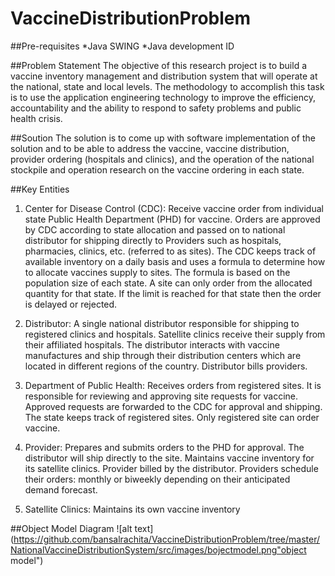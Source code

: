 # VaccineDistributionProblem
##Pre-requisites
 *Java SWING
 *Java development ID

##Problem Statement
The objective of this research project is to build a vaccine inventory management and distribution system that will 
operate at the national, state and local levels. The methodology to accomplish this task is to use the application 
engineering technology to improve the efficiency, accountability and the ability to respond to safety problems and 
public health crisis. 

##Soution
The solution is to come up with software implementation of the solution and to be able to 
address the vaccine, vaccine distribution, provider ordering (hospitals and clinics), and the operation of the national 
stockpile and operation research on the vaccine ordering in each state.

##Key Entities
1. Center for Disease Control (CDC): Receive vaccine order from individual state Public Health Department (PHD) for vaccine. Orders are approved by CDC according to state allocation and passed on to national distributor for shipping directly to Providers such as hospitals, pharmacies, clinics, etc. (referred to as sites). The CDC keeps track of available inventory on a daily basis and uses a formula to determine how to allocate vaccines supply to sites. The formula is based on the population size of each state. A site can only order from the allocated quantity for that state. If the limit is reached for that state then the order is delayed or rejected.

2. Distributor: A single national distributor responsible for shipping to registered clinics and hospitals. Satellite clinics receive their supply from their affiliated hospitals. The distributor interacts with vaccine manufactures and ship through their distribution centers which are located in different regions of the country. Distributor bills providers. 

3. Department of Public Health: Receives orders from registered sites. It is responsible for reviewing and approving site requests for vaccine. Approved requests are forwarded to the CDC for approval and shipping. The state keeps track of registered sites. Only registered site can order vaccine. 

4. Provider: Prepares and submits orders to the PHD for approval. The distributor will ship directly to the site. Maintains vaccine inventory for its satellite clinics. Provider billed by the distributor. Providers schedule their orders: monthly or biweekly depending on their anticipated demand forecast. 

5. Satellite Clinics: Maintains its own vaccine inventory 

##Object Model Diagram
![alt text](https://github.com/bansalrachita/VaccineDistributionProblem/tree/master/NationalVaccineDistributionSystem/src/images/bojectmodel.png"object model")
  
